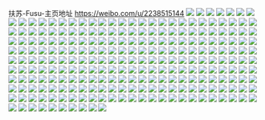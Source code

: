 扶苏-Fusu-主页地址 https://weibo.com/u/2238515144 
![](https://wx4.sinaimg.cn/mw2000/856d07c8gy1h84fwdkrhqj20uo0uoqb9.jpg) 
![](https://wx4.sinaimg.cn/mw2000/856d07c8gy1h84fwd8dt6j215h10mdwk.jpg) 
![](https://wx4.sinaimg.cn/mw2000/856d07c8gy1h84fwiq1i6j22c0340b2a.jpg) 
![](https://wx4.sinaimg.cn/mw2000/856d07c8gy1h84fwcc6zzj22c02c0kjm.jpg) 
![](https://wx4.sinaimg.cn/mw2000/856d07c8gy1h84fwfzxupj22c02c0qv6.jpg) 
![](https://wx4.sinaimg.cn/mw2000/856d07c8gy1h84fwefkzrj218s18se35.jpg) 
![](https://wx4.sinaimg.cn/mw2000/856d07c8gy1h84fwdzbz3j20zd0zck5y.jpg) 
![](https://wx4.sinaimg.cn/mw2000/856d07c8gy1h84fwcv7wmj21a41a41bo.jpg) 
![](https://wx4.sinaimg.cn/mw2000/856d07c8gy1h84fwhelvij22c02c0npd.jpg) 
![](https://wx4.sinaimg.cn/mw2000/856d07c8gy1h7sy2gzcuxj21o01o0kjl.jpg) 
![](https://wx4.sinaimg.cn/mw2000/856d07c8gy1h7sy2jaxtaj21o0280qv5.jpg) 
![](https://wx4.sinaimg.cn/mw2000/856d07c8gy1h7j3jevuj6j21o01rfkjl.jpg) 
![](https://wx4.sinaimg.cn/mw2000/856d07c8gy1h7pge6czvij22c02c0qv5.jpg) 
![](https://wx4.sinaimg.cn/mw2000/856d07c8gy1h7j3j8bkpfj21o01o04qp.jpg) 
![](https://wx4.sinaimg.cn/mw2000/856d07c8gy1h7j3ja9f5vj21o01o07wh.jpg) 
![](https://wx4.sinaimg.cn/mw2000/856d07c8gy1h7j3jhjrixj22c02c07wi.jpg) 
![](https://wx4.sinaimg.cn/mw2000/856d07c8gy1h7pge9ko7ij22c02c0e82.jpg) 
![](https://wx4.sinaimg.cn/mw2000/856d07c8gy1h7pge54ud2j22c02c07wi.jpg) 
![](https://wx4.sinaimg.cn/mw2000/856d07c8gy1h7pge8grfpj21o01o0npd.jpg) 
![](https://wx4.sinaimg.cn/mw2000/856d07c8gy1h7j3j6ez59j21o0280npd.jpg) 
![](https://wx4.sinaimg.cn/mw2000/856d07c8gy1h71f6brwvnj21sc1sckjl.jpg) 
![](https://wx4.sinaimg.cn/mw2000/856d07c8gy1h71f6ehhdhj21sc1schdt.jpg) 
![](https://wx4.sinaimg.cn/mw2000/856d07c8gy1h71f67m97qj22c02c01ky.jpg) 
![](https://wx4.sinaimg.cn/mw2000/856d07c8gy1h71f65ohpxj22c02c0x6p.jpg) 
![](https://wx4.sinaimg.cn/mw2000/856d07c8gy1h6z6ng8xtrj22c02c07wi.jpg) 
![](https://wx4.sinaimg.cn/mw2000/856d07c8gy1h6z6nlhpcjj21r03407wh.jpg) 
![](https://wx4.sinaimg.cn/mw2000/856d07c8gy1h6z6nhowgkj22c02c0e81.jpg) 
![](https://wx4.sinaimg.cn/mw2000/856d07c8gy1h6z6p92kcaj20u00u041r.jpg) 
![](https://wx4.sinaimg.cn/mw2000/856d07c8gy1h6z6nslfgqj22c02c04qq.jpg) 
![](https://wx4.sinaimg.cn/mw2000/856d07c8gy1h6z6nihl3pj20n00thdkp.jpg) 
![](https://wx4.sinaimg.cn/mw2000/856d07c8gy1h3x4b9faxej22c02c0x6q.jpg) 
![](https://wx4.sinaimg.cn/mw2000/856d07c8gy1h3y2pfjsnmj2280280u0z.jpg) 
![](https://wx4.sinaimg.cn/mw2000/856d07c8gy1h3xiqjkfvbj22c02c0b2a.jpg) 
![](https://wx4.sinaimg.cn/mw2000/856d07c8gy1h3xiqfc60dj22c02c0u0x.jpg) 
![](https://wx4.sinaimg.cn/mw2000/856d07c8gy1h3xiqo7v7vj22c02c0npe.jpg) 
![](https://wx4.sinaimg.cn/mw2000/856d07c8gy1h3zcl9aderj20n00s7aer.jpg) 
![](https://wx4.sinaimg.cn/mw2000/856d07c8gy1h3y2wwmw9fj22c02c04qq.jpg) 
![](https://wx4.sinaimg.cn/mw2000/856d07c8gy1h493d2uay6j22c02c0hdt.jpg) 
![](https://wx4.sinaimg.cn/mw2000/856d07c8gy1h493d4ksvsj22c02c0hdu.jpg) 
![](https://wx4.sinaimg.cn/mw2000/856d07c8gy1h41m1qdrd3j21o0280e81.jpg) 
![](https://wx4.sinaimg.cn/mw2000/856d07c8gy1h3xippx6zwj22c02c0hdu.jpg) 
![](https://wx4.sinaimg.cn/mw2000/856d07c8gy1h3xipgqrkxj21o0280b29.jpg) 
![](https://wx4.sinaimg.cn/mw2000/856d07c8gy1h3xipsr8yvj22c02c0hdu.jpg) 
![](https://wx4.sinaimg.cn/mw2000/856d07c8gy1h3xipof346j21o02801ky.jpg) 
![](https://wx4.sinaimg.cn/mw2000/856d07c8gy1h3xipiuai4j22c02c0b2a.jpg) 
![](https://wx4.sinaimg.cn/mw2000/856d07c8gy1h3xipkad0cj21o02807wh.jpg) 
![](https://wx4.sinaimg.cn/mw2000/856d07c8gy1h3xipuevugj22c02c04qq.jpg) 
![](https://wx4.sinaimg.cn/mw2000/856d07c8gy1h3xipws4htj23402c0u0y.jpg) 
![](https://wx4.sinaimg.cn/mw2000/856d07c8gy1h3y6up4picj216o1s0h2j.jpg) 
![](https://wx4.sinaimg.cn/mw2000/856d07c8gy1h3xj5454guj21o0280hdt.jpg) 
![](https://wx4.sinaimg.cn/mw2000/856d07c8gy1h3xj4m7iy9j23402c0e82.jpg) 
![](https://wx4.sinaimg.cn/mw2000/856d07c8gy1h3xj4r0dfkj21o02804qp.jpg) 
![](https://wx4.sinaimg.cn/mw2000/856d07c8gy1h3xj4ohg05j21o0280b29.jpg) 
![](https://wx4.sinaimg.cn/mw2000/856d07c8gy1h3xj4v05s5j23402c07wk.jpg) 
![](https://wx4.sinaimg.cn/mw2000/856d07c8gy1h3xj4zw24oj21o0280e81.jpg) 
![](https://wx4.sinaimg.cn/mw2000/856d07c8gy1h3ck1o6lraj21o0280e81.jpg) 
![](https://wx4.sinaimg.cn/mw2000/856d07c8gy1h3d9lb99dxj20u013y7vp.jpg) 
![](https://wx4.sinaimg.cn/mw2000/856d07c8gy1h3d9j4xgdmj22c03401l0.jpg) 
![](https://wx4.sinaimg.cn/mw2000/856d07c8gy1h3d9mrg5nqj20u02rynpe.jpg) 
![](https://wx4.sinaimg.cn/mw2000/856d07c8gy1h3d9n6fbfkj21o0280b29.jpg) 
![](https://wx4.sinaimg.cn/mw2000/856d07c8gy1h3d9isjddij21vq1o01ky.jpg) 
![](https://wx4.sinaimg.cn/mw2000/856d07c8gy1h3d9nju0gyj21o01qzb29.jpg) 
![](https://wx4.sinaimg.cn/mw2000/856d07c8gy1h3craepfplj20vg0u0hbe.jpg) 
![](https://wx4.sinaimg.cn/mw2000/856d07c8gy1h3cr5wvohzj20xk0tue3h.jpg) 
![](https://wx4.sinaimg.cn/mw2000/856d07c8gy1h0g42008b7j21o0280npd.jpg) 
![](https://wx4.sinaimg.cn/mw2000/856d07c8gy1h099sorsutj21lf2u0b2a.jpg) 
![](https://wx4.sinaimg.cn/mw2000/856d07c8gy1h0duv2pl9kj215o335hdt.jpg) 
![](https://wx4.sinaimg.cn/mw2000/856d07c8gy1h0g41vz0c3j226s2x3hdu.jpg) 
![](https://wx4.sinaimg.cn/mw2000/856d07c8gy1h0duv5ksgej217r1mc1fp.jpg) 
![](https://wx4.sinaimg.cn/mw2000/856d07c8gy1h0g41o1l30j21o01o0e81.jpg) 
![](https://wx4.sinaimg.cn/mw2000/856d07c8gy1h099si55waj22c029u1ky.jpg) 
![](https://wx4.sinaimg.cn/mw2000/856d07c8gy1h0duuzlzm0j21o01o0e81.jpg) 
![](https://wx4.sinaimg.cn/mw2000/856d07c8gy1h0g41rpzprj22c02kr1ky.jpg) 
![](https://wx4.sinaimg.cn/mw2000/856d07c8gy1gzzchtr1obj21o0280hdt.jpg) 
![](https://wx4.sinaimg.cn/mw2000/856d07c8gy1gwv2ykay60j20u0140wlx.jpg) 
![](https://wx4.sinaimg.cn/mw2000/856d07c8gy1gwv2ylimg6j20u00v3jwp.jpg) 
![](https://wx4.sinaimg.cn/mw2000/856d07c8gy1gwv2yiqk27j20u0140jyu.jpg) 
![](https://wx4.sinaimg.cn/mw2000/856d07c8gy1gwv2ykzh0xj20u0140n4c.jpg) 
![](https://wx4.sinaimg.cn/mw2000/002ruA2Ygy1gv0vael213j61o02804qq02.jpg) 
![](https://wx4.sinaimg.cn/mw2000/002ruA2Ygy1gv0vact6krj61o0280b2a02.jpg) 
![](https://wx4.sinaimg.cn/mw2000/002ruA2Ygy1gv0vahng2pj61o0280hdu02.jpg) 
![](https://wx4.sinaimg.cn/mw2000/002ruA2Ygy1gv0vajm0qqj61o0280e8202.jpg) 
![](https://wx4.sinaimg.cn/mw2000/856d07c8gy1gt5ytr2qdlj22c0340b2c.jpg) 
![](https://wx4.sinaimg.cn/mw2000/856d07c8gy1gt5ytt4ys4j22c02c0u0x.jpg) 
![](https://wx4.sinaimg.cn/mw2000/856d07c8gy1gt5ytpa3htj22c03417wi.jpg) 
![](https://wx4.sinaimg.cn/mw2000/856d07c8gy1gt5ytnsp5bj22bw2ii1kz.jpg) 
![](https://wx4.sinaimg.cn/mw2000/856d07c8gy1gt5ytryt5lj21o01ujqui.jpg) 
![](https://wx4.sinaimg.cn/mw2000/856d07c8gy1gt5ytlozazj21o02801ky.jpg) 
![](https://wx4.sinaimg.cn/mw2000/856d07c8gy1gscsxvfcrsj22c0340npf.jpg) 
![](https://wx4.sinaimg.cn/mw2000/856d07c8gy1gsct06kufej21400u0du4.jpg) 
![](https://wx4.sinaimg.cn/mw2000/856d07c8gy1gscsxtwsgnj22c0341e83.jpg) 
![](https://wx4.sinaimg.cn/mw2000/856d07c8gy1gscsxxd3ktj22c02gpx6s.jpg) 
![](https://wx4.sinaimg.cn/mw2000/856d07c8gy1gscsya359rj22c03407wi.jpg) 
![](https://wx4.sinaimg.cn/mw2000/856d07c8gy1gscsy6udzsj23402c0b2a.jpg) 
![](https://wx4.sinaimg.cn/mw2000/002ruA2Ygy1gscsxyuj2yj62c0340x6q02.jpg) 
![](https://wx4.sinaimg.cn/mw2000/856d07c8gy1gscsy1cy45j23402c0kjm.jpg) 
![](https://wx4.sinaimg.cn/mw2000/856d07c8gy1gscsy09e8nj22c0340e83.jpg) 
![](https://wx4.sinaimg.cn/mw2000/856d07c8gy1gscsyd1o9cj22c0340x6q.jpg) 
![](https://wx4.sinaimg.cn/mw2000/856d07c8gy1gsct077hnej21400u0neq.jpg) 
![](https://wx4.sinaimg.cn/mw2000/856d07c8gy1gscsxq0rnej23402c0e82.jpg) 
![](https://wx4.sinaimg.cn/mw2000/856d07c8gy1gscsyfm7xfj22c0340qv5.jpg) 
![](https://wx4.sinaimg.cn/mw2000/856d07c8gy1gscsyj6sebj22c02c04qp.jpg) 
![](https://wx4.sinaimg.cn/mw2000/856d07c8gy1gsct12lbkyj22c0340u0x.jpg) 
![](https://wx4.sinaimg.cn/mw2000/856d07c8gy1gscsyh1t60j23402c01hz.jpg) 
![](https://wx4.sinaimg.cn/mw2000/856d07c8gy1gscsyrub8rj22c03401ky.jpg) 
![](https://wx4.sinaimg.cn/mw2000/856d07c8gy1gscsykmg67j22c02c07wh.jpg) 
![](https://wx4.sinaimg.cn/mw2000/856d07c8gy1grw2ll2rc7j21o0280qv5.jpg) 
![](https://wx4.sinaimg.cn/mw2000/856d07c8gy1grw2lhwxyqj23402c0u0y.jpg) 
![](https://wx4.sinaimg.cn/mw2000/856d07c8gy1grw2lelmo4j20n00hbn0v.jpg) 
![](https://wx4.sinaimg.cn/mw2000/856d07c8gy1gry4cf34m6j22c035xx6t.jpg) 
![](https://wx4.sinaimg.cn/mw2000/002ruA2Ygy1grw2l9u5k0j61o0280npd02.jpg) 
![](https://wx4.sinaimg.cn/mw2000/856d07c8gy1grw2lnucrnj229v340hdu.jpg) 
![](https://wx4.sinaimg.cn/mw2000/856d07c8gy1grw2ldy93ej21o0280npd.jpg) 
![](https://wx4.sinaimg.cn/mw2000/856d07c8gy1grw2lqyfhgj22c02c0kii.jpg) 
![](https://wx4.sinaimg.cn/mw2000/856d07c8gy1grw2lc5rn3j22801o0hdt.jpg) 
![](https://wx4.sinaimg.cn/mw2000/856d07c8gy1gpwxprl9zvj21o0280x6q.jpg) 
![](https://wx4.sinaimg.cn/mw2000/856d07c8gy1gppzyq9fevj22c02c0x6q.jpg) 
![](https://wx4.sinaimg.cn/mw2000/856d07c8gy1gpwxpgboraj21o02817wi.jpg) 
![](https://wx4.sinaimg.cn/mw2000/856d07c8gy1gpwxppd6k5j22801o0e82.jpg) 
![](https://wx4.sinaimg.cn/mw2000/856d07c8gy1gpwxpnt2yej21nr2361ky.jpg) 
![](https://wx4.sinaimg.cn/mw2000/856d07c8gy1gpwxpka85wj21o02807wi.jpg) 
![](https://wx4.sinaimg.cn/mw2000/856d07c8gy1gpr6ya8v44j21o0280b2a.jpg) 
![](https://wx4.sinaimg.cn/mw2000/856d07c8gy1gpwxphyebzj21o02807wi.jpg) 
![](https://wx4.sinaimg.cn/mw2000/856d07c8gy1gpwxplqptoj21o029v4qq.jpg) 
![](https://wx4.sinaimg.cn/mw2000/856d07c8ly1gp6uwda9x5j22801o01kz.jpg) 
![](https://wx4.sinaimg.cn/mw2000/856d07c8ly1gp6uwrh9m6j22c02c0npe.jpg) 
![](https://wx4.sinaimg.cn/mw2000/856d07c8ly1gp6uwge4vlj22c02c0u0z.jpg) 
![](https://wx4.sinaimg.cn/mw2000/856d07c8ly1gp6uwl6ywsj22c02dge83.jpg) 
![](https://wx4.sinaimg.cn/mw2000/856d07c8ly1gp6uwpkl7cj22801o0u0y.jpg) 
![](https://wx4.sinaimg.cn/mw2000/856d07c8ly1gp6uwtyuvyj22c02c07wj.jpg) 
![](https://wx4.sinaimg.cn/mw2000/856d07c8ly1gp6uwioc7nj22801o01kz.jpg) 
![](https://wx4.sinaimg.cn/mw2000/856d07c8ly1gp6uw8fiyoj22801o0qv6.jpg) 
![](https://wx4.sinaimg.cn/mw2000/856d07c8ly1gp6uwadsxkj22801o0u0y.jpg) 
![](https://wx4.sinaimg.cn/mw2000/856d07c8ly1go9wwkj7bqj21o02807wi.jpg) 
![](https://wx4.sinaimg.cn/mw2000/856d07c8ly1go9wwfpz7fj225f263hdu.jpg) 
![](https://wx4.sinaimg.cn/mw2000/856d07c8ly1go9ww932rmj21o01o0e82.jpg) 
![](https://wx4.sinaimg.cn/mw2000/856d07c8ly1go9wwhb820j22c02c0x6q.jpg) 
![](https://wx4.sinaimg.cn/mw2000/856d07c8ly1goa15l3zgoj21o0280npe.jpg) 
![](https://wx4.sinaimg.cn/mw2000/856d07c8ly1go9ww31hqbj21o0280npe.jpg) 
![](https://wx4.sinaimg.cn/mw2000/856d07c8ly1goa15nhb16j22c0340x6r.jpg) 
![](https://wx4.sinaimg.cn/mw2000/856d07c8ly1go9wwlnyx7j22c02c0npd.jpg) 
![](https://wx4.sinaimg.cn/mw2000/856d07c8ly1go9wwitwcaj225s1mchdt.jpg) 
![](https://wx4.sinaimg.cn/mw2000/856d07c8ly1gnqrx2j1pqj22c02c0x6q.jpg) 
![](https://wx4.sinaimg.cn/mw2000/856d07c8ly1gnqrx5bn2mj22c02c0dug.jpg) 
![](https://wx4.sinaimg.cn/mw2000/856d07c8ly1gnqrx8m1v3j22c0340b29.jpg) 
![](https://wx4.sinaimg.cn/mw2000/856d07c8ly1gnqrxdmirhj21mc25s4qq.jpg) 
![](https://wx4.sinaimg.cn/mw2000/856d07c8ly1gnqrxfpj91j224k2mekjl.jpg) 
![](https://wx4.sinaimg.cn/mw2000/856d07c8ly1gnqrxvpammj22c02c0u0y.jpg) 
![](https://wx4.sinaimg.cn/mw2000/856d07c8ly1gnqrxyajs8j22c0340npd.jpg) 
![](https://wx4.sinaimg.cn/mw2000/856d07c8ly1gnqry1j3z8j22c02c0npd.jpg) 
![](https://wx4.sinaimg.cn/mw2000/856d07c8ly1gnqryazdx0j21mb1yz1ky.jpg) 
![](https://wx4.sinaimg.cn/mw2000/856d07c8gy1glhrl4vqjmj21o01o0qv5.jpg) 
![](https://wx4.sinaimg.cn/mw2000/856d07c8gy1glhrky4h8kj21mc25sb29.jpg) 
![](https://wx4.sinaimg.cn/mw2000/856d07c8gy1gls4rxgrtij20n01amqcd.jpg) 
![](https://wx4.sinaimg.cn/mw2000/856d07c8gy1gls4q48ozzj22c03404qr.jpg) 
![](https://wx4.sinaimg.cn/mw2000/856d07c8gy1gls4q2dqffj21o01o0e81.jpg) 
![](https://wx4.sinaimg.cn/mw2000/856d07c8gy1glhrl6nm0bj21o01q0kjl.jpg) 
![](https://wx4.sinaimg.cn/mw2000/856d07c8gy1gklnb2psgbj22c03407wk.jpg) 
![](https://wx4.sinaimg.cn/mw2000/856d07c8gy1gkln9w5hcxj22os307b2b.jpg) 
![](https://wx4.sinaimg.cn/mw2000/856d07c8gy1gklnadmhotj22c0340e84.jpg) 
![](https://wx4.sinaimg.cn/mw2000/856d07c8gy1gklnb4fpc6j20n00ctdk5.jpg) 
![](https://wx4.sinaimg.cn/mw2000/856d07c8gy1gjmvsk04zcj22c02c04qq.jpg) 
![](https://wx4.sinaimg.cn/mw2000/856d07c8gy1gjmvs5kia2j21mk1mx4qq.jpg) 
![](https://wx4.sinaimg.cn/mw2000/856d07c8gy1gjmvs8wehoj21ma25se81.jpg) 
![](https://wx4.sinaimg.cn/mw2000/856d07c8gy1gjmvqymwx5j21ma25snpd.jpg) 
![](https://wx4.sinaimg.cn/mw2000/856d07c8gy1gjmvserko2j22c03404qs.jpg) 
![](https://wx4.sinaimg.cn/mw2000/856d07c8gy1gjmvrt4mrjj21mc25snpd.jpg) 
![](https://wx4.sinaimg.cn/mw2000/856d07c8gy1gjmvr3vsrhj21ma25sb29.jpg) 
![](https://wx4.sinaimg.cn/mw2000/856d07c8gy1gjmvs09e50j21ma25sqv5.jpg) 
![](https://wx4.sinaimg.cn/mw2000/856d07c8gy1gjmvrlfcrij21o01uc4qq.jpg) 
![](https://wx4.sinaimg.cn/mw2000/856d07c8gy1gjfyryxf69j22c02c0u0z.jpg) 
![](https://wx4.sinaimg.cn/mw2000/856d07c8gy1gjfyt4s7ewj22c02c04qq.jpg) 
![](https://wx4.sinaimg.cn/mw2000/856d07c8gy1gjfyrp7029j23402c0npe.jpg) 
![](https://wx4.sinaimg.cn/mw2000/856d07c8gy1gjgn7cc6dxj22c02e7e83.jpg) 
![](https://wx4.sinaimg.cn/mw2000/856d07c8gy1gjh5f7v5w2j20n00cuwj5.jpg) 
![](https://wx4.sinaimg.cn/mw2000/856d07c8gy1gjfyszu736j22c02c0npf.jpg) 
![](https://wx4.sinaimg.cn/mw2000/856d07c8gy1gjfyu2h0aej20u0140qf6.jpg) 
![](https://wx4.sinaimg.cn/mw2000/856d07c8gy1gjfys2y3ekj23402c0kjm.jpg) 
![](https://wx4.sinaimg.cn/mw2000/856d07c8gy1gjgutv2uchj22c02c0qv6.jpg) 
![](https://wx4.sinaimg.cn/mw2000/856d07c8gy1ghfuohi7nvj21mc25s1ky.jpg) 
![](https://wx4.sinaimg.cn/mw2000/856d07c8gy1ghfuofspcyj21o02807wi.jpg) 
![](https://wx4.sinaimg.cn/mw2000/856d07c8gy1ghfuoj6qonj21o0280x6p.jpg) 
![](https://wx4.sinaimg.cn/mw2000/856d07c8gy1ggf0ar5bf0j22801o07wi.jpg) 
![](https://wx4.sinaimg.cn/mw2000/856d07c8gy1ggf0avlwhrj22c02c07wi.jpg) 
![](https://wx4.sinaimg.cn/mw2000/856d07c8gy1ggf0asca26j21mc25skjl.jpg) 
![](https://wx4.sinaimg.cn/mw2000/856d07c8gy1ggf0atsiwxj22c02c0e82.jpg) 
![](https://wx4.sinaimg.cn/mw2000/856d07c8gy1ggf0aptp0aj21mc25shdt.jpg) 
![](https://wx4.sinaimg.cn/mw2000/856d07c8gy1ggf0ax35glj22c02c0qv5.jpg) 
![](https://wx4.sinaimg.cn/mw2000/856d07c8gy1ggf1f4kt1cj21o0280hdt.jpg) 
![](https://wx4.sinaimg.cn/mw2000/856d07c8gy1ggfzszk46lj23402c04qr.jpg) 
![](https://wx4.sinaimg.cn/mw2000/856d07c8gy1ggfzswitrwj21o0280qv5.jpg) 
![](https://wx4.sinaimg.cn/mw2000/856d07c8gy1gff11ahi0lj21o01o0e82.jpg) 
![](https://wx4.sinaimg.cn/mw2000/856d07c8gy1gfewku878rj21o01o0b29.jpg) 
![](https://wx4.sinaimg.cn/mw2000/856d07c8gy1gfewkzzgtqj21mc25s4qq.jpg) 
![](https://wx4.sinaimg.cn/mw2000/856d07c8gy1gfewl4oxz9j21ma25se82.jpg) 
![](https://wx4.sinaimg.cn/mw2000/856d07c8gy1gfewkt732yj21mc25s1ky.jpg) 
![](https://wx4.sinaimg.cn/mw2000/856d07c8gy1gfewl7kcc5j23402c0x6s.jpg) 
![](https://wx4.sinaimg.cn/mw2000/856d07c8gy1gfewkvgmxrj21o01o0hdt.jpg) 
![](https://wx4.sinaimg.cn/mw2000/856d07c8gy1gfewkwsollj21o01o0qv5.jpg) 
![](https://wx4.sinaimg.cn/mw2000/856d07c8gy1gfewky0tjxj21o01o0kjl.jpg) 
![](https://wx4.sinaimg.cn/mw2000/856d07c8gy1gf3co8uti0j22c02c01kz.jpg) 
![](https://wx4.sinaimg.cn/mw2000/856d07c8gy1gf3co9xmfnj21o01o07wh.jpg) 
![](https://wx4.sinaimg.cn/mw2000/856d07c8gy1gf3cobs2bwj22c02c0qv6.jpg) 
![](https://wx4.sinaimg.cn/mw2000/856d07c8gy1gf3codgklkj22801o07wi.jpg) 
![](https://wx4.sinaimg.cn/mw2000/856d07c8gy1gf3cuz77jvj22c02c0u0y.jpg) 
![](https://wx4.sinaimg.cn/mw2000/856d07c8gy1gf3crvv0udj21o0280b2b.jpg) 
![](https://wx4.sinaimg.cn/mw2000/856d07c8gy1gf3cokw0qhj22c0340u0z.jpg) 
![](https://wx4.sinaimg.cn/mw2000/856d07c8gy1gf3cof8alaj22801o01ky.jpg) 
![](https://wx4.sinaimg.cn/mw2000/856d07c8gy1gf3coijbx0j22c02c0hdu.jpg) 
![](https://wx4.sinaimg.cn/mw2000/856d07c8gy1gek5oc3yu1j21o01o0b29.jpg) 
![](https://wx4.sinaimg.cn/mw2000/856d07c8gy1gdo048a9dpj21o01o0kfk.jpg) 
![](https://wx4.sinaimg.cn/mw2000/856d07c8gy1gdorjw7iuuj21o01o0npe.jpg) 
![](https://wx4.sinaimg.cn/mw2000/856d07c8gy1gdorjyufu7j21o01o04qq.jpg) 
![](https://wx4.sinaimg.cn/mw2000/856d07c8gy1gdo045z5vsj21o01o07wi.jpg) 
![](https://wx4.sinaimg.cn/mw2000/856d07c8gy1ge08r9ko6aj20n01a0e23.jpg) 
![](https://wx4.sinaimg.cn/mw2000/856d07c8gy1ge08rbp0gtj21o01o04qr.jpg) 
![](https://wx4.sinaimg.cn/mw2000/856d07c8gy1gdorjtxcpej21o01o07wi.jpg) 
![](https://wx4.sinaimg.cn/mw2000/856d07c8gy1gdo04drvndj21o01o0e82.jpg) 
![](https://wx4.sinaimg.cn/mw2000/856d07c8gy1gdork0ike3j21o01o07wi.jpg) 
![](https://wx4.sinaimg.cn/mw2000/856d07c8gy1gdo00vfws4j21o01o0u0x.jpg) 
![](https://wx4.sinaimg.cn/mw2000/856d07c8gy1gdanzzhe4cj23402c0u10.jpg) 
![](https://wx4.sinaimg.cn/mw2000/856d07c8gy1gdanzw3tvaj22c02c0hdv.jpg) 
![](https://wx4.sinaimg.cn/mw2000/856d07c8gy1gdao02j1wjj23402c0e84.jpg) 
![](https://wx4.sinaimg.cn/mw2000/856d07c8gy1gcrjzutedjj20n01a01kx.jpg) 
![](https://wx4.sinaimg.cn/mw2000/856d07c8gy1gcrjreoa1xj21o01o01jq.jpg) 
![](https://wx4.sinaimg.cn/mw2000/856d07c8gy1gcrjri8kunj21o01o0u0y.jpg) 
![](https://wx4.sinaimg.cn/mw2000/856d07c8gy1gcrjrsnpdej21o01o0e82.jpg) 
![](https://wx4.sinaimg.cn/mw2000/856d07c8gy1gcrjrccnshj20tz0roqfh.jpg) 
![](https://wx4.sinaimg.cn/mw2000/856d07c8gy1gcrjrqyuaqj2170170x2m.jpg) 
![](https://wx4.sinaimg.cn/mw2000/856d07c8gy1gcen2pqucaj20ku15ok76.jpg) 
![](https://wx4.sinaimg.cn/mw2000/856d07c8gy1gcen3d1csnj21o01o07wk.jpg) 
![](https://wx4.sinaimg.cn/mw2000/856d07c8gy1gcen2t8dwjj20ku15one6.jpg) 
![](https://wx4.sinaimg.cn/mw2000/856d07c8gy1gcen3f6nx9j20vc0vcdlw.jpg) 
![](https://wx4.sinaimg.cn/mw2000/856d07c8gy1gcen32vzxej21o01o04qq.jpg) 
![](https://wx4.sinaimg.cn/mw2000/856d07c8gy1gcen3glfgaj20vc0vcasw.jpg) 
![](https://wx4.sinaimg.cn/mw2000/856d07c8gy1gbzsu3rvtoj22u824m1ky.jpg) 
![](https://wx4.sinaimg.cn/mw2000/856d07c8gy1gbzsu75meoj23402c0x6p.jpg) 
![](https://wx4.sinaimg.cn/mw2000/856d07c8gy1gbzsu1sf6xj23402c01ky.jpg) 
![](https://wx4.sinaimg.cn/mw2000/856d07c8gy1gbzsu5k2qxj22c03407wi.jpg) 
![](https://wx4.sinaimg.cn/mw2000/856d07c8gy1g75ph5obgxj21o01o0e81.jpg) 
![](https://wx4.sinaimg.cn/mw2000/856d07c8gy1g75ph7iaktj22c02c0hdu.jpg) 
![](https://wx4.sinaimg.cn/mw2000/856d07c8gy1g75phauqrhj21o01o0k8u.jpg) 
